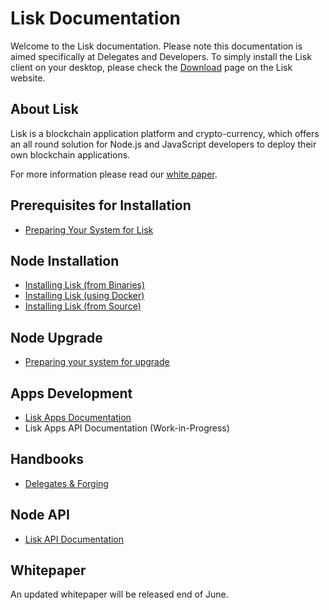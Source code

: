 # Lisk Documentation

Welcome to the Lisk documentation. Please note this documentation is aimed specifically at Delegates and Developers. To simply install the Lisk client on your desktop, please check the [Download](https://lisk.io/download) page on the Lisk website.

## About Lisk

Lisk is a blockchain application platform and crypto-currency, which offers an all round solution for Node.js and JavaScript developers to deploy their own blockchain applications.

For more information please read our [white paper](/documentation?i=lisk-whitepaper/LiskWhitepaper).

## Prerequisites for Installation

* [Preparing Your System for Lisk](/documentation?i=lisk-docs/PrereqSetup)

## Node Installation

* [Installing Lisk (from Binaries)](/documentation?i=lisk-docs/BinaryInstall)
* [Installing Lisk (using Docker)](/documentation?i=lisk-docs/DockerInstall)
* [Installing Lisk (from Source)](/documentation?i=lisk-docs/SourceInstall)

## Node Upgrade

* [Preparing your system for upgrade](/documentation?i=lisk-docs/UpgradeSteps)

## Apps Development

* [Lisk Apps Documentation](/documentation?i=lisk-dapps-docs/README)
* Lisk Apps API Documentation (Work-in-Progress)

## Handbooks

* [Delegates & Forging](/documentation?i=lisk-handbooks/DelegateHandbook)

## Node API

* [Lisk API Documentation](/documentation?i=lisk-docs/APIReference)

## Whitepaper

An updated whitepaper will be released end of June.
